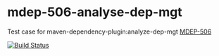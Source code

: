 # mdep-506-analyse-dep-mgt
 Test case for maven-dependency-plugin:analyze-dep-mgt [MDEP-506](https://issues.apache.org/jira/browse/MDEP-506) 

 [![Build Status](https://travis-ci.org/Orange-OpenSource/elpaaso-core.svg?branch=master)](https://travis-ci.org/Orange-OpenSource/mdep-506-analyse-dep-mgt)


